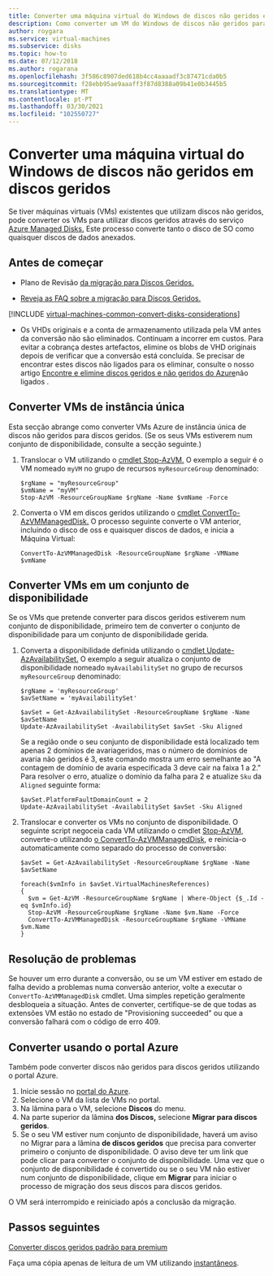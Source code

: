 ```yaml
---
title: Converter uma máquina virtual do Windows de discos não geridos em discos geridos
description: Como converter um VM do Windows de discos não geridos para discos geridos utilizando o PowerShell no modelo de implementação do Gestor de Recursos
author: roygara
ms.service: virtual-machines
ms.subservice: disks
ms.topic: how-to
ms.date: 07/12/2018
ms.author: rogarana
ms.openlocfilehash: 3f586c8907ded618b4cc4aaaadf3c87471cda0b5
ms.sourcegitcommit: f28ebb95ae9aaaff3f87d8388a09b41e0b3445b5
ms.translationtype: MT
ms.contentlocale: pt-PT
ms.lasthandoff: 03/30/2021
ms.locfileid: "102550727"
---
```

# <a name="convert-a-windows-virtual-machine-from-unmanaged-disks-to-managed-disks"></a>Converter uma máquina virtual do Windows de discos não geridos em discos geridos

Se tiver máquinas virtuais (VMs) existentes que utilizam discos não geridos, pode converter os VMs para utilizar discos geridos através do serviço [Azure Managed Disks.](../managed-disks-overview.md) Este processo converte tanto o disco de SO como quaisquer discos de dados anexados.

 

## <a name="before-you-begin"></a>Antes de começar


* Plano de Revisão [da migração para Discos Geridos.](on-prem-to-azure.md#plan-for-the-migration-to-managed-disks)

* [Reveja as FAQ sobre a migração para Discos Geridos.](../faq-for-disks.md#migrate-to-managed-disks)

[!INCLUDE [virtual-machines-common-convert-disks-considerations](../../../includes/virtual-machines-common-convert-disks-considerations.md)]

* Os VHDs originais e a conta de armazenamento utilizada pela VM antes da conversão não são eliminados. Continuam a incorrer em custos. Para evitar a cobrança destes artefactos, elimine os blobs de VHD originais depois de verificar que a conversão está concluída. Se precisar de encontrar estes discos não ligados para os eliminar, consulte o nosso artigo [Encontre e elimine discos geridos e não geridos do Azure](find-unattached-disks.md)não ligados .


## <a name="convert-single-instance-vms"></a>Converter VMs de instância única
Esta secção abrange como converter VMs Azure de instância única de discos não geridos para discos geridos. (Se os seus VMs estiverem num conjunto de disponibilidade, consulte a secção seguinte.) 

1. Translocar o VM utilizando o [cmdlet Stop-AzVM.](/powershell/module/az.compute/stop-azvm) O exemplo a seguir é o VM nomeado `myVM` no grupo de recursos `myResourceGroup` denominado: 

   ```azurepowershell-interactive
   $rgName = "myResourceGroup"
   $vmName = "myVM"
   Stop-AzVM -ResourceGroupName $rgName -Name $vmName -Force
   ```

2. Converta o VM em discos geridos utilizando o [cmdlet ConvertTo-AzVMManagedDisk.](/powershell/module/az.compute/convertto-azvmmanageddisk) O processo seguinte converte o VM anterior, incluindo o disco de oss e quaisquer discos de dados, e inicia a Máquina Virtual:

   ```azurepowershell-interactive
   ConvertTo-AzVMManagedDisk -ResourceGroupName $rgName -VMName $vmName
   ```



## <a name="convert-vms-in-an-availability-set"></a>Converter VMs em um conjunto de disponibilidade

Se os VMs que pretende converter para discos geridos estiverem num conjunto de disponibilidade, primeiro tem de converter o conjunto de disponibilidade para um conjunto de disponibilidade gerida.

1. Converta a disponibilidade definida utilizando o [cmdlet Update-AzAvailabilitySet.](/powershell/module/az.compute/update-azavailabilityset) O exemplo a seguir atualiza o conjunto de disponibilidade nomeado `myAvailabilitySet` no grupo de recursos `myResourceGroup` denominado:

   ```azurepowershell-interactive
   $rgName = 'myResourceGroup'
   $avSetName = 'myAvailabilitySet'

   $avSet = Get-AzAvailabilitySet -ResourceGroupName $rgName -Name $avSetName
   Update-AzAvailabilitySet -AvailabilitySet $avSet -Sku Aligned 
   ```

   Se a região onde o seu conjunto de disponibilidade está localizado tem apenas 2 domínios de avariageridos, mas o número de domínios de avaria não geridos é 3, este comando mostra um erro semelhante ao "A contagem de domínio de avaria especificada 3 deve cair na faixa 1 a 2." Para resolver o erro, atualize o domínio da falha para 2 e atualize `Sku` da `Aligned` seguinte forma:

   ```azurepowershell-interactive
   $avSet.PlatformFaultDomainCount = 2
   Update-AzAvailabilitySet -AvailabilitySet $avSet -Sku Aligned
   ```

2. Translocar e converter os VMs no conjunto de disponibilidade. O seguinte script negoceia cada VM utilizando o cmdlet [Stop-AzVM,](/powershell/module/az.compute/stop-azvm) converte-o utilizando [o ConvertTo-AzVMManagedDisk](/powershell/module/az.compute/convertto-azvmmanageddisk), e reinicia-o automaticamente como separado do processo de conversão:

   ```azurepowershell-interactive
   $avSet = Get-AzAvailabilitySet -ResourceGroupName $rgName -Name $avSetName

   foreach($vmInfo in $avSet.VirtualMachinesReferences)
   {
     $vm = Get-AzVM -ResourceGroupName $rgName | Where-Object {$_.Id -eq $vmInfo.id}
     Stop-AzVM -ResourceGroupName $rgName -Name $vm.Name -Force
     ConvertTo-AzVMManagedDisk -ResourceGroupName $rgName -VMName $vm.Name
   }
   ```


## <a name="troubleshooting"></a>Resolução de problemas

Se houver um erro durante a conversão, ou se um VM estiver em estado de falha devido a problemas numa conversão anterior, volte a executar o `ConvertTo-AzVMManagedDisk` cmdlet. Uma simples repetição geralmente desbloqueia a situação.
Antes de converter, certifique-se de que todas as extensões VM estão no estado de "Provisioning succeeded" ou que a conversão falhará com o código de erro 409.

## <a name="convert-using-the-azure-portal"></a>Converter usando o portal Azure

Também pode converter discos não geridos para discos geridos utilizando o portal Azure.

1. Inicie sessão no [portal do Azure](https://portal.azure.com).
2. Selecione o VM da lista de VMs no portal.
3. Na lâmina para o VM, selecione **Discos** do menu.
4. Na parte superior da lâmina **dos Discos,** selecione **Migrar para discos geridos**.
5. Se o seu VM estiver num conjunto de disponibilidade, haverá um aviso no Migrar para a lâmina **de discos geridos** que precisa para converter primeiro o conjunto de disponibilidade. O aviso deve ter um link que pode clicar para converter o conjunto de disponibilidade. Uma vez que o conjunto de disponibilidade é convertido ou se o seu VM não estiver num conjunto de disponibilidade, clique em **Migrar** para iniciar o processo de migração dos seus discos para discos geridos.

O VM será interrompido e reiniciado após a conclusão da migração.

## <a name="next-steps"></a>Passos seguintes

[Converter discos geridos padrão para premium](convert-disk-storage.md)

Faça uma cópia apenas de leitura de um VM utilizando [instantâneos](snapshot-copy-managed-disk.md).